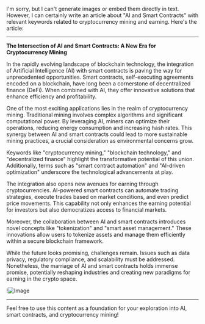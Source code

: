 I'm sorry, but I can't generate images or embed them directly in text. However, I can certainly write an article about "AI and Smart Contracts" with relevant keywords related to cryptocurrency mining and earning. Here's the article:

---

**The Intersection of AI and Smart Contracts: A New Era for Cryptocurrency Mining**

In the rapidly evolving landscape of blockchain technology, the integration of Artificial Intelligence (AI) with smart contracts is paving the way for unprecedented opportunities. Smart contracts, self-executing agreements encoded on a blockchain, have long been a cornerstone of decentralized finance (DeFi). When combined with AI, they offer innovative solutions that enhance efficiency and profitability.

One of the most exciting applications lies in the realm of cryptocurrency mining. Traditional mining involves complex algorithms and significant computational power. By leveraging AI, miners can optimize their operations, reducing energy consumption and increasing hash rates. This synergy between AI and smart contracts could lead to more sustainable mining practices, a crucial consideration as environmental concerns grow.

Keywords like "cryptocurrency mining," "blockchain technology," and "decentralized finance" highlight the transformative potential of this union. Additionally, terms such as "smart contract automation" and "AI-driven optimization" underscore the technological advancements at play.

The integration also opens new avenues for earning through cryptocurrencies. AI-powered smart contracts can automate trading strategies, execute trades based on market conditions, and even predict price movements. This capability not only enhances the earning potential for investors but also democratizes access to financial markets.

Moreover, the collaboration between AI and smart contracts introduces novel concepts like "tokenization" and "smart asset management." These innovations allow users to tokenize assets and manage them efficiently within a secure blockchain framework.

While the future looks promising, challenges remain. Issues such as data privacy, regulatory compliance, and scalability must be addressed. Nonetheless, the marriage of AI and smart contracts holds immense promise, potentially reshaping industries and creating new paradigms for earning in the crypto space.

!![Image](https://github.com/user-attachments/assets/3be06921-4469-491d-bd37-5f14c53422b7)

--- 

Feel free to use this content as a foundation for your exploration into AI, smart contracts, and cryptocurrency mining!